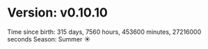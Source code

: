 # Version: v0.10.10
Time since birth: 315 days, 7560 hours, 453600 minutes, 27216000 seconds
Season: Summer ☀️
